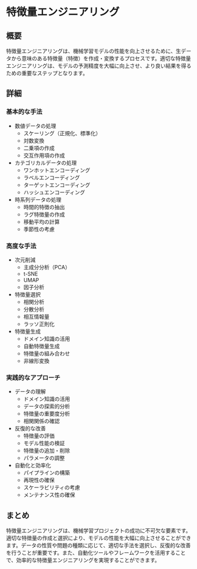 # 特徴量エンジニアリング

## 概要
特徴量エンジニアリングは、機械学習モデルの性能を向上させるために、生データから意味のある特徴量（特徴）を作成・変換するプロセスです。適切な特徴量エンジニアリングは、モデルの予測精度を大幅に向上させ、より良い結果を得るための重要なステップとなります。

## 詳細

### 基本的な手法
- 数値データの処理
  - スケーリング（正規化、標準化）
  - 対数変換
  - 二乗項の作成
  - 交互作用項の作成
- カテゴリカルデータの処理
  - ワンホットエンコーディング
  - ラベルエンコーディング
  - ターゲットエンコーディング
  - ハッシュエンコーディング
- 時系列データの処理
  - 時間的特徴の抽出
  - ラグ特徴量の作成
  - 移動平均の計算
  - 季節性の考慮

### 高度な手法
- 次元削減
  - 主成分分析（PCA）
  - t-SNE
  - UMAP
  - 因子分析
- 特徴量選択
  - 相関分析
  - 分散分析
  - 相互情報量
  - ラッソ正則化
- 特徴量生成
  - ドメイン知識の活用
  - 自動特徴量生成
  - 特徴量の組み合わせ
  - 非線形変換

### 実践的なアプローチ
- データの理解
  - ドメイン知識の活用
  - データの探索的分析
  - 特徴量の重要度分析
  - 相関関係の確認
- 反復的な改善
  - 特徴量の評価
  - モデル性能の検証
  - 特徴量の追加・削除
  - パラメータの調整
- 自動化と効率化
  - パイプラインの構築
  - 再現性の確保
  - スケーラビリティの考慮
  - メンテナンス性の確保

## まとめ
特徴量エンジニアリングは、機械学習プロジェクトの成功に不可欠な要素です。適切な特徴量の作成と選択により、モデルの性能を大幅に向上させることができます。データの性質や問題の種類に応じて、適切な手法を選択し、反復的な改善を行うことが重要です。また、自動化ツールやフレームワークを活用することで、効率的な特徴量エンジニアリングを実現することができます。 
